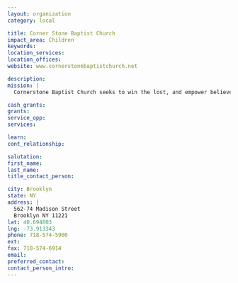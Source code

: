 ```yaml
---
layout: organization
category: local

title: Corner Stone Baptist Church
impact_area: Children
keywords: 
location_services: 
location_offices: 
website: www.cornerstonebaptistchurch.net

description: 
mission: |
  Cornerstone Baptist Church seeks to win the lost, and empower believers to be committed witnesses for Christ.

cash_grants: 
grants: 
service_opp: 
services: 

learn: 
cont_relationship: 

salutation: 
first_name: 
last_name: 
title_contact_person: 

city: Brooklyn
state: NY
address: |
  562-74 Madison Street  
  Brooklyn NY 11221
lat: 40.694803
lng: -73.913343
phone: 718-574-5900
ext: 
fax: 718-574-6914
email: 
preferred_contact: 
contact_person_intro: 
---
```

